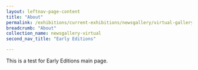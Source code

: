 ```yaml
---
layout: leftnav-page-content
title: "About"
permalink: /exhibitions/current-exhibitions/newsgallery/virtual-gallery/early-editions/
breadcrumb: "About"
collection_name: newsgallery-virtual
second_nav_title: "Early Editions"

---
```


This is a test for Early Editions main page.